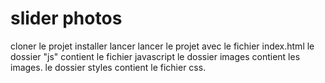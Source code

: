 # slider photos 
cloner le projet installer lancer 
lancer le projet avec le fichier index.html
le dossier "js" contient le fichier javascript
le dossier images contient les images.
le dossier styles contient le fichier css.